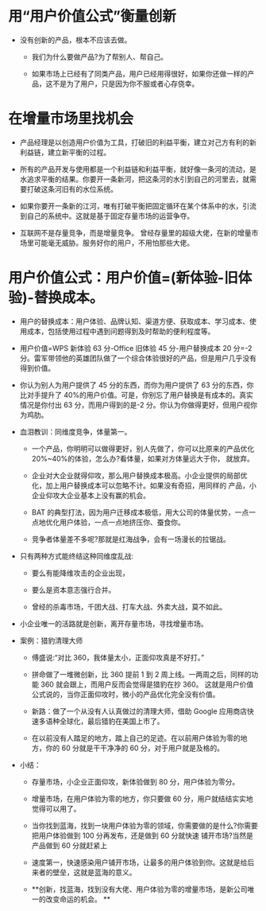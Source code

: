 # 用“用户价值公式”衡量创新

- 没有创新的产品，根本不应该去做。

  - 我们为什么要做产品?为了帮别人、帮自己。

  - 如果市场上已经有了同类产品，用户已经用得很好，如果你还做一样的产品，这不是为了用户，只是因为你不服或者心存侥幸。

# 在增量市场里找机会

- 产品经理是以创造用户价值为工具，打破旧的利益平衡，建立对己方有利的新利益链，建立新平衡的过程。

- 所有的产品开发与使用都是一个利益链和利益平衡，就好像一条河的流动，是水追求平衡的结果。你要开一条新河，把这条河的水引到自己的河里去，就需要打破这条河旧有的水位系统。

- 如果你要开一条新的江河，唯有打破平衡把固定循环在某个体系中的水，引流到自己的系统中。这就是基于固定存量市场的运营争夺。

- 互联网不是存量竞争，而是增量竞争。 曾经存量里的超级大佬，在新的增量市场里可能毫无威胁。服务好你的用户，不用怕那些大佬。

# 用户价值公式：用户价值=(新体验-旧体验)-替换成本。

- 用户的替换成本：用户体验、品牌认知、渠道方便、获取成本、学习成本、使用成本，包括使用过程中遇到问题得到及时帮助的便利程度等。

- 用户价值=WPS 新体验 63 分-Office 旧体验 45 分-用户替换成本 20 分=-2 分。雷军带领他的英雄团队做了一个综合体验很好的产品，但是用户几乎没有得到价值。

- 你认为别人为用户提供了 45 分的东西，而你为用户提供了 63 分的东西，你比对手提升了 40%的用户价值。可是，你别忘了用户替换是有成本的。真实情况是你付出 63 分，而用户得到的是-2 分。你认为你做得更好，但用户视你为鸡肋。

- 血泪教训：同维度竞争，体量第一。

  - 一个产品，你明明可以做得更好，别人先做了，你可以比原来的产品优化 20%~40%的体验，怎么办?看体量，如果对方体量远大于你， 就放弃。

  - 企业对大企业就得仰攻，那么用户替换成本极高。小企业提供的局部优化，加上用户替换成本可以忽略不计。如果没有奇招，用同样的 产品，小企业仰攻大企业基本上没有赢的机会。

  - BAT 的典型打法，因为用户迁移成本极低，用大公司的体量优势，一点一点地优化用户体验，一点一点地挤压你、蚕食你。

  - 竞争者体量差不多呢?那就是红海战争，会有一场漫长的拉锯战。

- 只有两种方式能终结这种同维度乱战:

  - 要么有能降维攻击的企业出现，

  - 要么是资本意志强行合并。

  - 曾经的杀毒市场，千团大战、打车大战、外卖大战，莫不如此。

- 小企业唯一的活路就是创新，离开存量市场，寻找增量市场。

- 案例：猎豹清理大师

  - 傅盛说:“对比 360，我体量太小，正面仰攻真是不好打。”

  - 拼命做了一堆微创新，比 360 提前 1 到 2 周上线。一两周之后，同样的功能 360 就会跟上，而用户反而会觉得是猎豹在抄 360。 这就是用户价值公式说的，当你正面仰攻时，微小的产品优化完全没有价值。

  - 新路：做了一个从没有人认真做过的清理大师，借助 Google 应用商店快速多语种全球化，最后猎豹在美国上市了。

  - 在以前没有人踏足的地方，踏上自己的足迹。在以前用户体验为零的地方，你的 60 分就是干干净净的 60 分，对于用户就是及格的。

- 小结：

  - 存量市场，小企业正面仰攻，新体验做到 80 分，用户体验为零分。

  - 增量市场，在用户体验为零的地方，你只要做 60 分，用户就结结实实地觉得可以用了。

  - 当你找到蓝海，找到一块用户体验为零的领域，你需要做的是什么?你需要把用户体验做到 100 分再发布，还是做到 60 分就快速 铺开市场?当然是产品做到 60 分就赶紧上

  - 速度第一，快速感染用户铺开市场，让最多的用户体验到你。这就是给后来者的壁垒，这就是蓝海的意义。

  - **创新，找蓝海，找到没有大佬、用户体验为零的增量市场，是新公司唯一的改变命运的机会。 **
